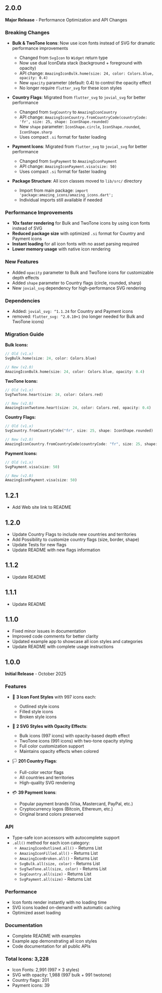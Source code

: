 ## 2.0.0

**Major Release** - Performance Optimization and API Changes

### Breaking Changes

* **Bulk & TwoTone Icons**: Now use icon fonts instead of SVG for dramatic performance improvements
  - Changed from `SvgIcon` to `Widget` return type
  - Now use dual IconData stack (background + foreground with opacity)
  - API change: `AmazingIconBulk.home(size: 24, color: Colors.blue, opacity: 0.4)`
  - New `opacity` parameter (default: 0.4) to control the opacity effect
  - No longer require `flutter_svg` for these icon styles

* **Country Flags**: Migrated from `flutter_svg` to `jovial_svg` for better performance
  - Changed from `SvgCountry` to `AmazingIconCountry`
  - API change: `AmazingIconCountry.fromCountryCode(countryCode: 'fr', size: 25, shape: IconShape.rounded)`
  - New `shape` parameter: `IconShape.circle`, `IconShape.rounded`, `IconShape.sharp`
  - Uses compact `.si` format for faster loading

* **Payment Icons**: Migrated from `flutter_svg` to `jovial_svg` for better performance
  - Changed from `SvgPayment` to `AmazingIconPayment`
  - API change: `AmazingIconPayment.visa(size: 50)`
  - Uses compact `.si` format for faster loading

* **Package Structure**: All icon classes moved to `lib/src/` directory
  - Import from main package: `import 'package:amazing_icons/amazing_icons.dart';`
  - Individual imports still available if needed

### Performance Improvements

* **10x faster rendering** for Bulk and TwoTone icons by using icon fonts instead of SVG
* **Reduced package size** with optimized `.si` format for Country and Payment icons
* **Instant loading** for all icon fonts with no asset parsing required
* **Lower memory usage** with native icon rendering

### New Features

* Added `opacity` parameter to Bulk and TwoTone icons for customizable depth effects
* Added `shape` parameter to Country flags (circle, rounded, sharp)
* New `jovial_svg` dependency for high-performance SVG rendering

### Dependencies

* Added: `jovial_svg: ^1.1.24` for Country and Payment icons
* removed: `flutter_svg: ^2.0.10+1` (no longer needed for Bulk and TwoTone icons)

### Migration Guide

**Bulk Icons:**
```dart
// Old (v1.x)
SvgBulk.home(size: 24, color: Colors.blue)

// New (v2.0)
AmazingIconBulk.home(size: 24, color: Colors.blue, opacity: 0.4)
```

**TwoTone Icons:**
```dart
// Old (v1.x)
SvgTwoTone.heart(size: 24, color: Colors.red)

// New (v2.0)
AmazingIconTwotone.heart(size: 24, color: Colors.red, opacity: 0.4)
```

**Country Flags:**
```dart
// Old (v1.x)
SvgCountry.fromCountryCode("fr", size: 25, shape: IconShape.rounded)

// New (v2.0)
AmazingIconCountry.fromCountryCode(countryCode: "fr", size: 25, shape: IconShape.rounded)
```

**Payment Icons:**
```dart
// Old (v1.x)
SvgPayment.visa(size: 50)

// New (v2.0)
AmazingIconPayment.visa(size: 50)
```

## 1.2.1

* Add Web site link to README

## 1.2.0

* Update Country Flags to include new countries and territories
* Add Possibility to customize country flags (size, border, shape)
* Update Tests for new flags
* Update README with new flags information


## 1.1.2

* Update README

## 1.1.1

* Update README

## 1.1.0

* Fixed minor issues in documentation
* Improved code comments for better clarity
* Updated example app to showcase all icon styles and categories
* Update README with complete usage instructions


## 1.0.0

**Initial Release** - October 2025

### Features

* 🎨 **3 Icon Font Styles** with 997 icons each:
    - Outlined style icons
    - Filled style icons
    - Broken style icons

* 🔄 **2 SVG Styles with Opacity Effects**:
    - Bulk icons (997 icons) with opacity-based depth effect
    - TwoTone icons (991 icons) with two-tone opacity styling
    - Full color customization support
    - Maintains opacity effects when colored

* 🏳️ **201 Country Flags**:
    - Full-color vector flags
    - All countries and territories
    - High-quality SVG rendering

* 💳 **39 Payment Icons**:
    - Popular payment brands (Visa, Mastercard, PayPal, etc.)
    - Cryptocurrency logos (Bitcoin, Ethereum, etc.)
    - Original brand colors preserved

### API

* Type-safe icon accessors with autocomplete support
* `.all()` method for each icon category:
    - `AmazingIconOutlined.all()` - Returns List<IconData>
    - `AmazingIconFilled.all()` - Returns List<IconData>
    - `AmazingIconBroken.all()` - Returns List<IconData>
    - `SvgBulk.all(size, color)` - Returns List<SvgIcon>
    - `SvgTwoTone.all(size, color)` - Returns List<SvgIcon>
    - `SvgCountry.all(size)` - Returns List<SvgIcon>
    - `SvgPayment.all(size)` - Returns List<SvgIcon>

### Performance

* Icon fonts render instantly with no loading time
* SVG icons loaded on-demand with automatic caching
* Optimized asset loading

### Documentation

* Complete README with examples
* Example app demonstrating all icon styles
* Code documentation for all public APIs

### Total Icons: 3,228
- Icon Fonts: 2,991 (997 × 3 styles)
- SVG with opacity: 1,988 (997 bulk + 991 twotone)
- Country flags: 201
- Payment icons: 39
